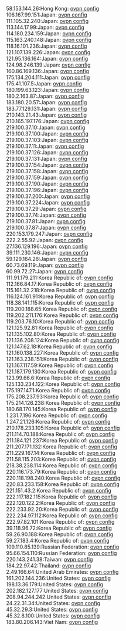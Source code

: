 58.153.144.26:Hong Kong: [ovpn config](vpn/58_153_144_26.ovpn)  
106.167.99.151:Japan: [ovpn config](vpn/106_167_99_151.ovpn)  
111.105.32.240:Japan: [ovpn config](vpn/111_105_32_240.ovpn)  
113.144.17.99:Japan: [ovpn config](vpn/113_144_17_99.ovpn)  
114.180.234.159:Japan: [ovpn config](vpn/114_180_234_159.ovpn)  
115.163.240.148:Japan: [ovpn config](vpn/115_163_240_148.ovpn)  
118.16.101.236:Japan: [ovpn config](vpn/118_16_101_236.ovpn)  
121.107.139.226:Japan: [ovpn config](vpn/121_107_139_226.ovpn)  
121.95.136.164:Japan: [ovpn config](vpn/121_95_136_164.ovpn)  
124.98.246.139:Japan: [ovpn config](vpn/124_98_246_139.ovpn)  
160.86.169.136:Japan: [ovpn config](vpn/160_86_169_136.ovpn)  
175.134.204.111:Japan: [ovpn config](vpn/175_134_204_111.ovpn)  
175.41.107.5:Japan: [ovpn config](vpn/175_41_107_5.ovpn)  
180.199.63.123:Japan: [ovpn config](vpn/180_199_63_123.ovpn)  
180.2.163.87:Japan: [ovpn config](vpn/180_2_163_87.ovpn)  
183.180.20.57:Japan: [ovpn config](vpn/183_180_20_57.ovpn)  
183.77.129.131:Japan: [ovpn config](vpn/183_77_129_131.ovpn)  
210.143.21.43:Japan: [ovpn config](vpn/210_143_21_43.ovpn)  
210.165.197.176:Japan: [ovpn config](vpn/210_165_197_176.ovpn)  
219.100.37.10:Japan: [ovpn config](vpn/219_100_37_10.ovpn)  
219.100.37.100:Japan: [ovpn config](vpn/219_100_37_100.ovpn)  
219.100.37.103:Japan: [ovpn config](vpn/219_100_37_103.ovpn)  
219.100.37.11:Japan: [ovpn config](vpn/219_100_37_11.ovpn)  
219.100.37.126:Japan: [ovpn config](vpn/219_100_37_126.ovpn)  
219.100.37.131:Japan: [ovpn config](vpn/219_100_37_131.ovpn)  
219.100.37.154:Japan: [ovpn config](vpn/219_100_37_154.ovpn)  
219.100.37.158:Japan: [ovpn config](vpn/219_100_37_158.ovpn)  
219.100.37.159:Japan: [ovpn config](vpn/219_100_37_159.ovpn)  
219.100.37.190:Japan: [ovpn config](vpn/219_100_37_190.ovpn)  
219.100.37.196:Japan: [ovpn config](vpn/219_100_37_196.ovpn)  
219.100.37.200:Japan: [ovpn config](vpn/219_100_37_200.ovpn)  
219.100.37.224:Japan: [ovpn config](vpn/219_100_37_224.ovpn)  
219.100.37.29:Japan: [ovpn config](vpn/219_100_37_29.ovpn)  
219.100.37.74:Japan: [ovpn config](vpn/219_100_37_74.ovpn)  
219.100.37.81:Japan: [ovpn config](vpn/219_100_37_81.ovpn)  
219.100.37.87:Japan: [ovpn config](vpn/219_100_37_87.ovpn)  
220.153.179.247:Japan: [ovpn config](vpn/220_153_179_247.ovpn)  
222.2.55.92:Japan: [ovpn config](vpn/222_2_55_92.ovpn)  
27.136.129.196:Japan: [ovpn config](vpn/27_136_129_196.ovpn)  
39.111.230.146:Japan: [ovpn config](vpn/39_111_230_146.ovpn)  
59.129.164.26:Japan: [ovpn config](vpn/59_129_164_26.ovpn)  
60.73.69.119:Japan: [ovpn config](vpn/60_73_69_119.ovpn)  
60.99.72.27:Japan: [ovpn config](vpn/60_99_72_27.ovpn)  
111.91.179.211:Korea Republic of: [ovpn config](vpn/111_91_179_211.ovpn)  
112.166.84.17:Korea Republic of: [ovpn config](vpn/112_166_84_17.ovpn)  
115.161.32.218:Korea Republic of: [ovpn config](vpn/115_161_32_218.ovpn)  
116.124.161.91:Korea Republic of: [ovpn config](vpn/116_124_161_91.ovpn)  
118.38.141.115:Korea Republic of: [ovpn config](vpn/118_38_141_115.ovpn)  
119.200.188.65:Korea Republic of: [ovpn config](vpn/119_200_188_65.ovpn)  
119.202.211.176:Korea Republic of: [ovpn config](vpn/119_202_211_176.ovpn)  
119.203.76.10:Korea Republic of: [ovpn config](vpn/119_203_76_10.ovpn)  
121.125.92.81:Korea Republic of: [ovpn config](vpn/121_125_92_81.ovpn)  
121.135.102.80:Korea Republic of: [ovpn config](vpn/121_135_102_80.ovpn)  
121.136.208.124:Korea Republic of: [ovpn config](vpn/121_136_208_124.ovpn)  
121.147.62.18:Korea Republic of: [ovpn config](vpn/121_147_62_18.ovpn)  
121.160.138.227:Korea Republic of: [ovpn config](vpn/121_160_138_227.ovpn)  
121.163.238.151:Korea Republic of: [ovpn config](vpn/121_163_238_151.ovpn)  
121.167.117.59:Korea Republic of: [ovpn config](vpn/121_167_117_59.ovpn)  
121.187.179.130:Korea Republic of: [ovpn config](vpn/121_187_179_130.ovpn)  
123.99.66.6:Korea Republic of: [ovpn config](vpn/123_99_66_6.ovpn)  
125.133.234.122:Korea Republic of: [ovpn config](vpn/125_133_234_122.ovpn)  
175.197.147.1:Korea Republic of: [ovpn config](vpn/175_197_147_1.ovpn)  
175.208.237.93:Korea Republic of: [ovpn config](vpn/175_208_237_93.ovpn)  
175.214.126.238:Korea Republic of: [ovpn config](vpn/175_214_126_238.ovpn)  
180.68.170.145:Korea Republic of: [ovpn config](vpn/180_68_170_145.ovpn)  
1.231.7.196:Korea Republic of: [ovpn config](vpn/1_231_7_196.ovpn)  
1.247.21.126:Korea Republic of: [ovpn config](vpn/1_247_21_126.ovpn)  
210.178.233.105:Korea Republic of: [ovpn config](vpn/210_178_233_105.ovpn)  
211.114.70.188:Korea Republic of: [ovpn config](vpn/211_114_70_188.ovpn)  
211.184.121.237:Korea Republic of: [ovpn config](vpn/211_184_121_237.ovpn)  
211.207.171.132:Korea Republic of: [ovpn config](vpn/211_207_171_132.ovpn)  
211.229.167.14:Korea Republic of: [ovpn config](vpn/211_229_167_14.ovpn)  
211.58.115.203:Korea Republic of: [ovpn config](vpn/211_58_115_203.ovpn)  
218.38.238.114:Korea Republic of: [ovpn config](vpn/218_38_238_114.ovpn)  
220.116.173.79:Korea Republic of: [ovpn config](vpn/220_116_173_79.ovpn)  
220.118.198.240:Korea Republic of: [ovpn config](vpn/220_118_198_240.ovpn)  
220.83.233.158:Korea Republic of: [ovpn config](vpn/220_83_233_158.ovpn)  
221.151.43.2:Korea Republic of: [ovpn config](vpn/221_151_43_2.ovpn)  
222.117.182.115:Korea Republic of: [ovpn config](vpn/222_117_182_115.ovpn)  
222.120.122.2:Korea Republic of: [ovpn config](vpn/222_120_122_2.ovpn)  
222.233.92.20:Korea Republic of: [ovpn config](vpn/222_233_92_20.ovpn)  
222.234.97.112:Korea Republic of: [ovpn config](vpn/222_234_97_112.ovpn)  
222.97.82.101:Korea Republic of: [ovpn config](vpn/222_97_82_101.ovpn)  
39.118.96.72:Korea Republic of: [ovpn config](vpn/39_118_96_72.ovpn)  
59.26.90.188:Korea Republic of: [ovpn config](vpn/59_26_90_188.ovpn)  
59.27.183.4:Korea Republic of: [ovpn config](vpn/59_27_183_4.ovpn)  
109.110.85.139:Russian Federation: [ovpn config](vpn/109_110_85_139.ovpn)  
95.66.154.110:Russian Federation: [ovpn config](vpn/95_66_154_110.ovpn)  
220.143.241.38:Taiwan: [ovpn config](vpn/220_143_241_38.ovpn)  
184.22.97.42:Thailand: [ovpn config](vpn/184_22_97_42.ovpn)  
2.49.166.64:United Arab Emirates: [ovpn config](vpn/2_49_166_64.ovpn)  
161.202.144.236:United States: [ovpn config](vpn/161_202_144_236.ovpn)  
198.13.36.179:United States: [ovpn config](vpn/198_13_36_179.ovpn)  
202.182.127.177:United States: [ovpn config](vpn/202_182_127_177.ovpn)  
208.94.244.242:United States: [ovpn config](vpn/208_94_244_242.ovpn)  
24.22.31.34:United States: [ovpn config](vpn/24_22_31_34.ovpn)  
45.32.29.3:United States: [ovpn config](vpn/45_32_29_3.ovpn)  
45.32.8.100:United States: [ovpn config](vpn/45_32_8_100.ovpn)  
183.80.206.143:Viet Nam: [ovpn config](vpn/183_80_206_143.ovpn)  
